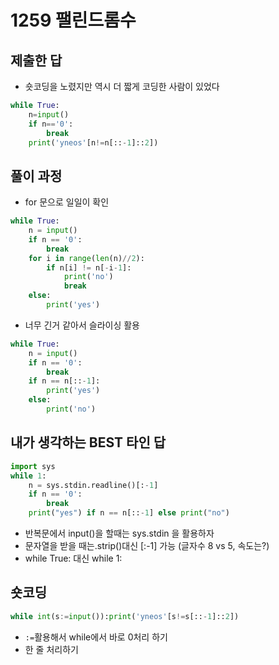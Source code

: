 # 1259 팰린드롬수
## 제출한 답
* 숏코딩을 노렸지만 역시 더 짧게 코딩한 사람이 있었다
```py
while True:
    n=input()
    if n=='0':
        break
    print('yneos'[n!=n[::-1]::2])
```

## 풀이 과정
* for 문으로 일일이 확인
```py
while True:
    n = input()
    if n == '0':
        break
    for i in range(len(n)//2):
        if n[i] != n[-i-1]:
            print('no')
            break
    else:
        print('yes')
```

* 너무 긴거 같아서 슬라이싱 활용
```py
while True:
    n = input()
    if n == '0':
        break
    if n == n[::-1]:
        print('yes')
    else:
        print('no')
```

## 내가 생각하는 BEST 타인 답
```py
import sys
while 1:
    n = sys.stdin.readline()[:-1]
    if n == '0':
        break
    print("yes") if n == n[::-1] else print("no")
```
  * 반복문에서 input()을 할때는 sys.stdin 을 활용하자
  * 문자열을 받을 때는.strip()대신 [:-1] 가능 (글자수 8 vs 5, 속도는?)
  * while True: 대신 while 1:

## 숏코딩
```py
while int(s:=input()):print('yneos'[s!=s[::-1]::2])
```
  * `:=`활용해서 while에서 바로 0처리 하기
  * 한 줄 처리하기